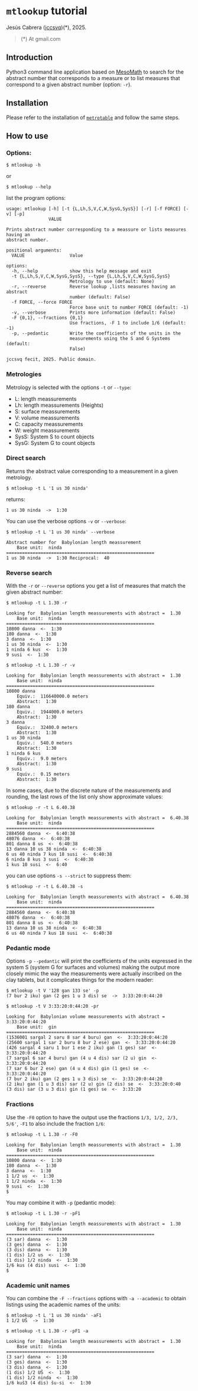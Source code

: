 <link rel="icon" type="image/svg" href="../favicon.svg">

# `mtlookup` tutorial

Jesús Cabrera ([jccsvq](https://jccsvq.github.io/))(*), 2025.

>(*) At gmail.com

## Introduction

Python3 command line application based on [MesoMath](https://github.com/jccsvq/mesomath) to search for the abstract number that corresponds to a measure or to list measures that correspond to a given abstract number (option: `-r`).

## Installation

Please refer to the installation of [`metrotable`](https://jccsvq.github.io/mesomath/progs/metrotable.html) and follow the same steps.

## How to use

### Options:

    $ mtlookup -h

or

    $ mtlookup --help

list the program options:

    usage: mtlookup [-h] [-t {L,Lh,S,V,C,W,SysG,SysS}] [-r] [-f FORCE] [-v] [-p]
                    VALUE

    Prints abstract number corresponding to a meassure or lists measures having an
    abstract number.

    positional arguments:
      VALUE                 Value

    options:
      -h, --help            show this help message and exit
      -t {L,Lh,S,V,C,W,SysG,SysS}, --type {L,Lh,S,V,C,W,SysG,SysS}
                            Metrology to use (default: None)
      -r, --reverse         Reverse lookup ,lists measures having an abstract
                            number (default: False)
      -f FORCE, --force FORCE
                            Force base unit to number FORCE (default: -1)
      -v, --verbose         Prints more information (default: False)
      -F {0,1}, --fractions {0,1}
                            Use fractions, -F 1 to include 1/6 (default: -1)
      -p, --pedantic        Write the coefficients of the units in the
                            measurements using the S and G Systems (default:
                            False)

    jccsvq fecit, 2025. Public domain.



### Metrologies

Metrology is selected with the options `-t` or `--type`:

* L:   length meassurements
* Lh:   length meassurements (Heights)
* S:   surface meassurements
* V:   volume meassurements
* C:   capacity meassurements
* W:   weight meassurements
* SysS:   System S to count objects
* SysG:   System G to count objects

### Direct search

Returns the abstract value corresponding to a measurement in a given metrology.

    $ mtlookup -t L '1 us 30 ninda' 

returns:

    1 us 30 ninda  ->  1:30

You can use the verbose options `-v` or `--verbose`:

    $ mtlookup -t L '1 us 30 ninda' --verbose

    Abstract number for  Babylonian length meassurement
        Base unit:  ninda
    ========================================================
    1 us 30 ninda  ->  1:30 Reciprocal:  40


### Reverse search

With the `-r` or `--reverse` options you get a list of measures that match the given abstract number:

    $ mtlookup -t L 1.30 -r 

    Looking for  Babylonian length meassurements with abstract =  1.30
        Base unit:  ninda
    ========================================================
    10800 danna  <-  1:30
    180 danna  <-  1:30
    3 danna  <-  1:30
    1 us 30 ninda  <-  1:30
    1 ninda 6 kus  <-  1:30
    9 susi  <-  1:30

    $ mtlookup -t L 1.30 -r -v

    Looking for  Babylonian length meassurements with abstract =  1.30
        Base unit:  ninda
    ========================================================
    10800 danna 
        Equiv.:  116640000.0 meters 
        Abstract:  1:30
    180 danna 
        Equiv.:  1944000.0 meters 
        Abstract:  1:30
    3 danna 
        Equiv.:  32400.0 meters 
        Abstract:  1:30
    1 us 30 ninda 
        Equiv.:  540.0 meters 
        Abstract:  1:30
    1 ninda 6 kus 
        Equiv.:  9.0 meters 
        Abstract:  1:30
    9 susi 
        Equiv.:  0.15 meters 
        Abstract:  1:30

In some cases, due to the discrete nature of the measurements and rounding, the last rows of the list only show approximate values:

    $ mtlookup -r -t L 6.40.38 

    Looking for  Babylonian length meassurements with abstract =  6.40.38
        Base unit:  ninda
    ========================================================
    2884560 danna  <-  6:40:38
    48076 danna  <-  6:40:38
    801 danna 8 us  <-  6:40:38
    13 danna 10 us 38 ninda  <-  6:40:38
    6 us 40 ninda 7 kus 18 susi  <-  6:40:38
    6 ninda 8 kus 3 susi  <-  6:40:30
    1 kus 10 susi  <-  6:40

you can use options `-s --strict` to suppress them:

    $ mtlookup -r -t L 6.40.38 -s

    Looking for  Babylonian length meassurements with abstract =  6.40.38
        Base unit:  ninda
    ========================================================
    2884560 danna  <-  6:40:38
    48076 danna  <-  6:40:38
    801 danna 8 us  <-  6:40:38
    13 danna 10 us 38 ninda  <-  6:40:38
    6 us 40 ninda 7 kus 18 susi  <-  6:40:38


###  Pedantic mode

Options `-p` `--pedantic` will print the coefficients of the units expressed in the system S  (system G for surfaces and volumes) making the output more closely mimic the way the measurements were actually inscribed on the clay tablets, but it complicates things for the modern reader:

    $ mtlookup -t V '128 gan 133 se' -p
    (7 bur 2 iku) gan (2 ges 1 u 3 dis) se  ->  3:33:20:0:44:20

    $ mtlookup -t V 3:33:20:0:44:20 -pr

    Looking for  Babylonian volume meassurements with abstract =  3:33:20:0:44:20
        Base unit:  gin
    ========================================================
    (1536001 sargal 2 saru 8 sar 4 buru) gan  <-  3:33:20:0:44:20
    (25600 sargal 1 sar 2 buru 8 bur 2 ese) gan  <-  3:33:20:0:44:20
    (426 sargal 4 saru 1 bur 1 ese 2 iku) gan (1 ges) sar  <-  3:33:20:0:44:20
    (7 sargal 6 sar 4 buru) gan (4 u 4 dis) sar (2 u) gin  <-  3:33:20:0:44:20
    (7 sar 6 bur 2 ese) gan (4 u 4 dis) gin (1 ges) se  <-  3:33:20:0:44:20
    (7 bur 2 iku) gan (2 ges 1 u 3 dis) se  <-  3:33:20:0:44:20
    (2 iku) gan (1 u 3 dis) sar (2 u) gin (2 dis) se  <-  3:33:20:0:40
    (3 dis) sar (3 u 3 dis) gin (1 ges) se  <-  3:33:20

### Fractions

Use the `-F0` option to have the output use the fractions `1/3, 1/2, 2/3, 5/6'`, `-F1` to also include the fraction `1/6`:

    $ mtlookup -t L 1.30 -r -F0

    Looking for  Babylonian length meassurements with abstract =  1.30
        Base unit:  ninda
    ========================================================
    10800 danna  <-  1:30
    180 danna  <-  1:30
    3 danna  <-  1:30
    1 1/2 us  <-  1:30
    1 1/2 ninda  <-  1:30
    9 susi  <-  1:30
    $

You may combine it with `-p` (pedantic mode):

    $ mtlookup -t L 1.30 -r -pF1

    Looking for  Babylonian length meassurements with abstract =  1.30
        Base unit:  ninda
    ========================================================
    (3 sar) danna  <-  1:30
    (3 ges) danna  <-  1:30
    (3 dis) danna  <-  1:30
    (1 dis) 1/2 us  <-  1:30
    (1 dis) 1/2 ninda  <-  1:30
    1/6 kus (4 dis) susi  <-  1:30
    $ 

### Academic unit names

You can combine the `-F --fractions` options with `-a --academic` to obtain listings using the academic names of the units:

    $ mtlookup -t L '1 us 30 ninda' -aF1
    1 1/2 UŠ  ->  1:30

    $ mtlookup -t L 1.30 -r -pF1 -a

    Looking for  Babylonian length meassurements with abstract =  1.30
        Base unit:  ninda
    ========================================================
    (3 sar) danna  <-  1:30
    (3 ges) danna  <-  1:30
    (3 dis) danna  <-  1:30
    (1 dis) 1/2 UŠ  <-  1:30
    (1 dis) 1/2 ninda  <-  1:30
    1/6 kuš3 (4 dis) šu-si  <-  1:30

